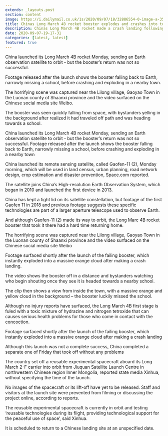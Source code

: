 ```yaml
---
extends: _layouts.post
section: content
image: https://i.dailymail.co.uk/1s/2020/09/07/18/32886554-0-image-a-35_1599501049182.jpg 
title: Chinas Long March 4B rocket booster explodes and crashes into town 
description: Chinas Long March 4B rocket made a crash landing following a launch of a satellite into orbit. Footage of the incident  shows the rocket falling from space and crashing into a nearby town. 
date: 2020-09-07-19-17-31 
categories: [latest, latest] 
featured: true 
--- 
```

China launched its Long March 4B rocket Monday, sending an Earth observation satellite to orbit - but the booster’s return was not so successful.

Footage released after the launch shows the booster falling back to Earth, narrowly missing a school, before crashing and exploding in a nearby town.

The horrifying scene was captured near the Lilong village, Gaoyao Town in the Luonan county of Shaanxi province and the video surfaced on the Chinese social media site Weibo.

The booster was seen quickly falling from space, with bystanders yelling in the background after realized it had traveled off path and was heading towards a school.

China launched its Long March 4B rocket Monday, sending an Earth observation satellite to orbit - but the booster’s return was not so successful. Footage released after the launch shows the booster falling back to Earth, narrowly missing a school, before crashing and exploding in a nearby town

China launched its remote sensing satellite, called Gaofen-11 (2), Monday morning, which will be used in land census, urban planning, road network design, crop estimation and disaster prevention, Space.com reported.

The satellite joins China’s High-resolution Earth Observation System, which began in 2010 and launched the first device in 2013.

China has kept a tight lid on its satellite constellation, but footage of the first Gaofen 11 in 2018 and previous footage suggests these specific technologies are part of a larger aperture telescope used to observe Earth.

And although Gaofen-11 (2) made its way to orbit, the Long Marc 4B rocket booster that took it there had a hard time returning home.

The horrifying scene was captured near the Lilong village, Gaoyao Town in the Luonan county of Shaanxi province and the video surfaced on the Chinese social media site Weibo

Footage surfaced shortly after the launch of the failing booster, which instantly exploded into a massive orange cloud after making a crash landing.

The video shows the booster off in a distance and bystanders watching who begin shouting once they see it is headed towards a nearby school.

The clip then shows a view from inside the town, with a massive orange and yellow cloud in the background – the booster luckily missed the school.

Although no injury reports have surfaced, the Long March 4B first stage is fuled with a toxic mixture of hydrazine and nitrogen tetroxide that can causes serious health problems for those who come in contact with the concoction.

Footage surfaced shortly after the launch of the failing booster, which instantly exploded into a massive orange cloud after making a crash landing

Although this launch was not a complete success, China completed a separate one of Friday that took off without any problems

The country set off a reusable experimental spacecraft aboard its Long March 2-F carrier into orbit from Jiuquan Satellite Launch Centre in northwestern Chinese region Inner Mongolia, reported state media Xinhua, without specifying the time of the launch.

No images of the spacecraft or its lift-off have yet to be released. Staff and visitors at the launch site were prevented from filming or discussing the project online, according to reports.

The reusable experimental spacecraft is currently in orbit and testing ‘reusable technologies during its flight, providing technological support for the peaceful use of space’, said Xinhua.

It is scheduled to return to a Chinese landing site at an unspecified date.

